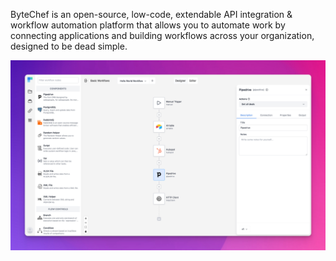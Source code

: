 ByteChef is an open-source, low-code, extendable API integration & workflow automation platform that allows you to automate work by connecting applications and building workflows across your organization, designed to be dead simple.

<a href="https://www.bytechef.io" target="_blank"><img src="/profile/images/screenshot.png" alt="ByteChef Screenshot" style="max-width: 100%;"></a>
